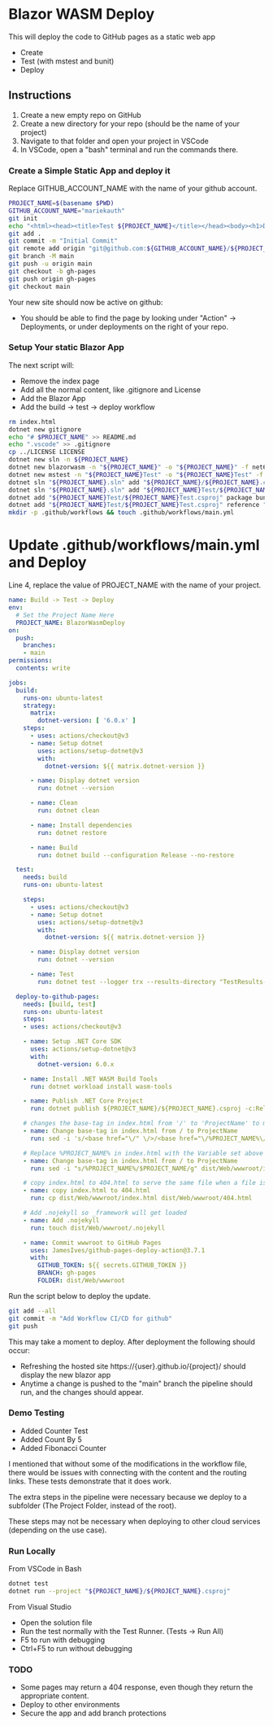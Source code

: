 # Blazor WASM Deploy
This will deploy the code to GitHub pages as a static web app

- Create
- Test (with mstest and bunit)
- Deploy

## Instructions
1. Create a new empty repo on GitHub
2. Create a new directory for your repo (should be the name of your project)
3. Navigate to that folder and open your project in VSCode
4. In VSCode, open a "bash" terminal and run the commands there.

### Create a Simple Static App and deploy it
Replace GITHUB_ACCOUNT_NAME with the name of your github account.
```bash
PROJECT_NAME=$(basename $PWD)
GITHUB_ACCOUNT_NAME="mariekauth"
git init
echo "<html><head><title>Test ${PROJECT_NAME}</title></head><body><h1>Deployed ${PROJECT_NAME}</h1></body></html>" >> index.html
git add .
git commit -m "Initial Commit"
git remote add origin "git@github.com:${GITHUB_ACCOUNT_NAME}/${PROJECT_NAME}.git"
git branch -M main
git push -u origin main
git checkout -b gh-pages
git push origin gh-pages
git checkout main
```

Your new site should now be active on github:
- You should be able to find the page by looking under "Action" -> Deployments, or under deployments on the right of your repo.

### Setup Your static Blazor App
The next script will:
- Remove the index page
- Add all the normal content, like .gitignore and License
- Add the Blazor App
- Add the build -> test -> deploy workflow
```bash
rm index.html
dotnet new gitignore
echo "# $PROJECT_NAME" >> README.md
echo ".vscode" >> .gitignore
cp ../LICENSE LICENSE
dotnet new sln -n ${PROJECT_NAME}
dotnet new blazorwasm -n "${PROJECT_NAME}" -o "${PROJECT_NAME}" -f net6.0
dotnet new mstest -n "${PROJECT_NAME}Test" -o "${PROJECT_NAME}Test" -f net6.0
dotnet sln "${PROJECT_NAME}.sln" add "${PROJECT_NAME}/${PROJECT_NAME}.csproj"
dotnet sln "${PROJECT_NAME}.sln" add "${PROJECT_NAME}Test/${PROJECT_NAME}Test.csproj"
dotnet add "${PROJECT_NAME}Test/${PROJECT_NAME}Test.csproj" package bunit -f net6.0
dotnet add "${PROJECT_NAME}Test/${PROJECT_NAME}Test.csproj" reference "${PROJECT_NAME}/${PROJECT_NAME}.csproj"
mkdir -p .github/workflows && touch .github/workflows/main.yml
```

# Update .github/workflows/main.yml and Deploy
Line 4, replace the value of PROJECT_NAME with the name of your project.
```yaml
name: Build -> Test -> Deploy
env: 
  # Set the Project Name Here
  PROJECT_NAME: BlazorWasmDeploy
on:
  push:
    branches:
    - main
permissions:
  contents: write

jobs:
  build:
    runs-on: ubuntu-latest
    strategy:
      matrix:
        dotnet-version: [ '6.0.x' ]
    steps:
      - uses: actions/checkout@v3
      - name: Setup dotnet
        uses: actions/setup-dotnet@v3
        with:
          dotnet-version: ${{ matrix.dotnet-version }}

      - name: Display dotnet version
        run: dotnet --version

      - name: Clean
        run: dotnet clean

      - name: Install dependencies
        run: dotnet restore

      - name: Build
        run: dotnet build --configuration Release --no-restore

  test:
    needs: build
    runs-on: ubuntu-latest

    steps:
      - uses: actions/checkout@v3
      - name: Setup dotnet
        uses: actions/setup-dotnet@v3
        with:
          dotnet-version: ${{ matrix.dotnet-version }}

      - name: Display dotnet version
        run: dotnet --version

      - name: Test
        run: dotnet test --logger trx --results-directory "TestResults-${{ matrix.dotnet-version }}"

  deploy-to-github-pages:
    needs: [build, test]
    runs-on: ubuntu-latest
    steps:
    - uses: actions/checkout@v3

    - name: Setup .NET Core SDK
      uses: actions/setup-dotnet@v3
      with:
        dotnet-version: 6.0.x

    - name: Install .NET WASM Build Tools
      run: dotnet workload install wasm-tools

    - name: Publish .NET Core Project
      run: dotnet publish ${PROJECT_NAME}/${PROJECT_NAME}.csproj -c:Release -p:GHPages=true -o dist/Web --nologo

    # changes the base-tag in index.html from '/' to 'ProjectName' to match GitHub Pages repository subdirectory
    - name: Change base-tag in index.html from / to ProjectName
      run: sed -i 's/<base href="\/" \/>/<base href="\/%PROJECT_NAME%\/" \/>/g' dist/Web/wwwroot/index.html

    # Replace %PROJECT_NAME% in index.html with the Variable set above to match GitHub Pages repository subdirectory
    - name: Change base-tag in index.html from / to ProjectName
      run: sed -i "s/%PROJECT_NAME%/$PROJECT_NAME/g" dist/Web/wwwroot/index.html

    # copy index.html to 404.html to serve the same file when a file is not found
    - name: copy index.html to 404.html
      run: cp dist/Web/wwwroot/index.html dist/Web/wwwroot/404.html

    # Add .nojekyll so _framework will get loaded
    - name: Add .nojekyll
      run: touch dist/Web/wwwroot/.nojekyll

    - name: Commit wwwroot to GitHub Pages
      uses: JamesIves/github-pages-deploy-action@3.7.1
      with:
        GITHUB_TOKEN: ${{ secrets.GITHUB_TOKEN }}
        BRANCH: gh-pages
        FOLDER: dist/Web/wwwroot
```

Run the script below to deploy the update.

```bash
git add --all
git commit -m "Add Workflow CI/CD for github"
git push
```

This may take a moment to deploy.
After deployment the following should occur:
- Refreshing the hosted site https://{user}.github.io/{project}/ should display the new blazor app
- Anytime a change is pushed to the "main" branch the pipeline should run, and the changes should appear.

### Demo Testing
- Added Counter Test
- Added Count By 5
- Added Fibonacci Counter

I mentioned that without some of the modifications in the workflow file, there would be issues with connecting with the content and the routing links. These tests demonstrate that it does work.

The extra steps in the pipeline were necessary because we deploy to a subfolder (The Project Folder, instead of the root).

These steps may not be necessary when deploying to other cloud services (depending on the use case).

### Run Locally
From VSCode in Bash
```bash
dotnet test
dotnet run --project "${PROJECT_NAME}/${PROJECT_NAME}.csproj"
```

From Visual Studio
- Open the solution file
- Run the test normally with the Test Runner. (Tests -> Run All)
- F5 to run with debugging
- Ctrl+F5 to run without debugging

### TODO
- Some pages may return a 404 response, even though they return the appropriate content.
- Deploy to other environments
- Secure the app and add branch protections
